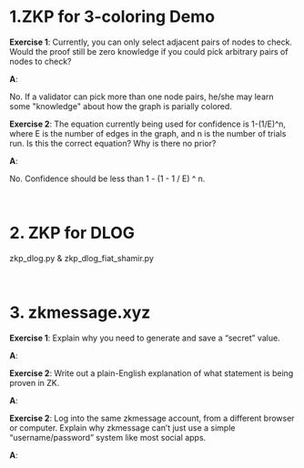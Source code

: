 # 1.ZKP for 3-coloring Demo

<strong>Exercise 1</strong>: Currently, you can only select adjacent pairs of nodes to check. Would the proof still be zero knowledge if you could pick arbitrary pairs of nodes to check?

<Strong>A</Strong>:

No. If a validator can pick more than one node pairs, he/she may learn some "knowledge" about how the graph is parially colored.

<Strong>Exercise 2</strong>: The equation currently being used for confidence is 1-(1/E)^n, where E is the number of edges in the graph, and n is the number of trials run. Is this the correct equation? Why is there no prior?

<Strong>A</Strong>:

No. Confidence should be less than 1 - (1 - 1 / E) ^ n.

<br>

# 2. ZKP for DLOG

zkp_dlog.py & zkp_dlog_fiat_shamir.py

<br>

# 3. zkmessage.xyz

<strong>Exercise 1</strong>: Explain why you need to generate and save a “secret” value.

<Strong>A</Strong>:

<strong>Exercise 2</strong>: Write out a plain-English explanation of what statement is being proven in ZK.

<Strong>A</Strong>:

<strong>Exercise 2</strong>: Log into the same zkmessage account, from a different browser or computer. Explain why zkmessage can’t just use a simple “username/password” system like most social apps.

<Strong>A</Strong>:
